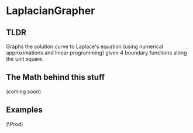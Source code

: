 # LaplacianGrapher

## TLDR
Graphs the solution curve to Laplace's equation (using numerical approximations and linear programming) given 4 boundary functions along the unit square. 

## The Math behind this stuff
(coming soon)

## Examples
\(\Prod\)
